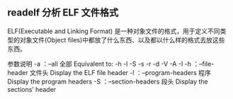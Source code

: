 ## readelf 分析 ELF 文件格式

ELF(Executable and Linking Format) 是一种对象文件的格式，用于定义不同类型的对象文件(Object files)中都放了什么东西、以及都以什么样的格式去放这些东西。

参数说明
-a ：–all 全部 Equivalent to: -h -l -S -s -r -d -V -A -I
-h ：–file-header 文件头 Display the ELF file header
-l ：–program-headers 程序 Display the program headers
-S ：–section-headers 段头 Display the sections’ header

